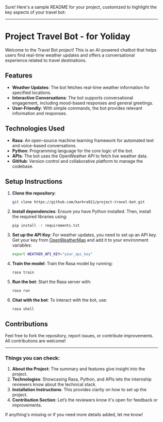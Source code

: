 Sure! Here's a sample README for your project, customized to highlight the key aspects of your travel bot:

---

# Project Travel Bot - for Yoliday

Welcome to the Travel Bot project! This is an AI-powered chatbot that helps users find real-time weather updates and offers a conversational experience related to travel destinations.

## Features

- **Weather Updates**: The bot fetches real-time weather information for specified locations.
- **Interactive Conversations**: The bot supports conversational engagement, including mood-based responses and general greetings.
- **User-Friendly**: With simple commands, the bot provides relevant information and responses.

## Technologies Used

- **Rasa**: An open-source machine learning framework for automated text and voice-based conversations.
- **Python**: Programming language for the core logic of the bot.
- **APIs**: The bot uses the OpenWeather API to fetch live weather data.
- **GitHub**: Version control and collaborative platform to manage the codebase.

## Setup Instructions

1. **Clone the repository**:
   ```bash
   git clone https://github.com/karkra911/project-travel-bot.git
   ```

2. **Install dependencies**:
   Ensure you have Python installed. Then, install the required libraries using:
   ```bash
   pip install -r requirements.txt
   ```

3. **Set up the API Key**:
   For weather updates, you need to set up an API key. Get your key from [OpenWeatherMap](https://openweathermap.org/) and add it to your environment variables:
   ```bash
   export WEATHER_API_KEY="your_api_key"
   ```

4. **Train the model**:
   Train the Rasa model by running:
   ```bash
   rasa train
   ```

5. **Run the bot**:
   Start the Rasa server with:
   ```bash
   rasa run
   ```

6. **Chat with the bot**:
   To interact with the bot, use:
   ```bash
   rasa shell
   ```

## Contributions

Feel free to fork the repository, report issues, or contribute improvements. All contributions are welcome!

---

### Things you can check:

1. **About the Project**: The summary and features give insight into the project.
2. **Technologies**: Showcasing Rasa, Python, and APIs lets the internship reviewers know about the technical stack.
3. **Installation Instructions**: This provides clarity on how to set up the project.
4. **Contribution Section**: Let’s the reviewers know it's open for feedback or improvements.

If anything's missing or if you need more details added, let me know!
